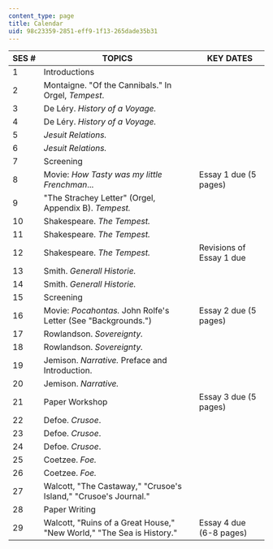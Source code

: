 ```yaml
---
content_type: page
title: Calendar
uid: 98c23359-2851-eff9-1f13-265dade35b31
---
```


| SES # | TOPICS | KEY DATES |
| --- | --- | --- |
| 1 | Introductions | &nbsp; |
| 2 | Montaigne. "Of the Cannibals." In Orgel, _Tempest_. | &nbsp; |
| 3 | De Léry. _History of a Voyage._ | &nbsp; |
| 4 | De Léry. _History of a Voyage._ | &nbsp; |
| 5 | _Jesuit Relations._ | &nbsp; |
| 6 | _Jesuit Relations._ | &nbsp; |
| 7 | Screening | &nbsp; |
| 8 | Movie: _How Tasty was my little Frenchman_... | Essay 1 due (5 pages) |
| 9 | "The Strachey Letter" (Orgel, Appendix B). _Tempest._ | &nbsp; |
| 10 | Shakespeare. _The Tempest._ | &nbsp; |
| 11 | Shakespeare. _The Tempest._ | &nbsp; |
| 12 | Shakespeare. _The Tempest._ | Revisions of Essay 1 due |
| 13 | Smith. _Generall Historie._ | &nbsp; |
| 14 | Smith. _Generall Historie._ | &nbsp; |
| 15 | Screening | &nbsp; |
| 16 | Movie: _Pocahontas._ John Rolfe's Letter (See "Backgrounds.") | Essay 2 due (5 pages) |
| 17 | Rowlandson. _Sovereignty._ | &nbsp; |
| 18 | Rowlandson. _Sovereignty._ | &nbsp; |
| 19 | Jemison. _Narrative._ Preface and Introduction. | &nbsp; |
| 20 | Jemison. _Narrative._ | &nbsp; |
| 21 | Paper Workshop | Essay 3 due (5 pages) |
| 22 | Defoe. _Crusoe_. | &nbsp; |
| 23 | Defoe. _Crusoe_. | &nbsp; |
| 24 | Defoe. _Crusoe_. | &nbsp; |
| 25 | Coetzee. _Foe._ | &nbsp; |
| 26 | Coetzee. _Foe._ | &nbsp; |
| 27 | Walcott, "The Castaway," "Crusoe's Island," "Crusoe's Journal." | &nbsp; |
| 28 | Paper Writing | &nbsp; |
| 29 | Walcott, "Ruins of a Great House," "New World," "The Sea is History." | Essay 4 due (6-8 pages)